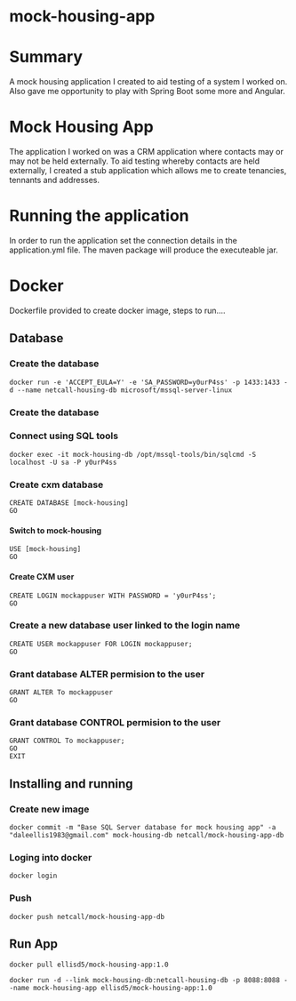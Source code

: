# mock-housing-app

# Summary
A mock housing application I created to aid testing of a system I worked on. Also gave me opportunity to play with Spring Boot some more and Angular.

# Mock Housing App
The application I worked on was a CRM application where contacts may or may not be held externally. To aid testing whereby contacts are held externally, I created a stub application which allows me to create tenancies, tennants and addresses.

# Running the application
In order to run the application set the connection details in the application.yml file. The maven package will produce the executeable jar.

# Docker
Dockerfile provided to create docker image, steps to run....

## Database
### Create the database
```
docker run -e 'ACCEPT_EULA=Y' -e 'SA_PASSWORD=y0urP4ss' -p 1433:1433 -d --name netcall-housing-db microsoft/mssql-server-linux
```

### Create the database 

### Connect using SQL tools
```
docker exec -it mock-housing-db /opt/mssql-tools/bin/sqlcmd -S localhost -U sa -P y0urP4ss
```

### Create cxm database
```
CREATE DATABASE [mock-housing]
GO
```

#### Switch to mock-housing
```
USE [mock-housing]
GO
```

#### Create CXM user
```
CREATE LOGIN mockappuser WITH PASSWORD = 'y0urP4ss';
GO
```

### Create a new database user linked to the login name
```
CREATE USER mockappuser FOR LOGIN mockappuser;
GO
```

### Grant database ALTER permision to the user
```
GRANT ALTER To mockappuser
GO
```

### Grant database CONTROL permision to the user
```
GRANT CONTROL To mockappuser;
GO
EXIT
```

## Installing and running
### Create new image
```
docker commit -m "Base SQL Server database for mock housing app" -a "daleellis1983@gmail.com" mock-housing-db netcall/mock-housing-app-db
```

### Loging into docker
```
docker login
```

### Push
```
docker push netcall/mock-housing-app-db
```

## Run App
```
docker pull ellisd5/mock-housing-app:1.0

docker run -d --link mock-housing-db:netcall-housing-db -p 8088:8088 --name mock-housing-app ellisd5/mock-housing-app:1.0
```
